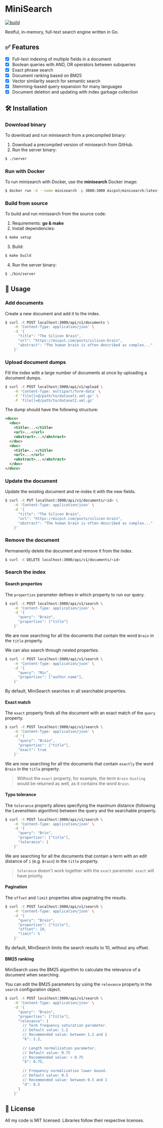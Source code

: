 # MiniSearch

[![build](https://github.com/micpst/minisearch/actions/workflows/build.yml/badge.svg)](https://github.com/micpst/minisearch/actions/workflows/build.yml)

Restful, in-memory, full-text search engine written in Go.

## ✅ Features

- [x] Full-text indexing of multiple fields in a document
- [x] Boolean queries with AND, OR operators between subqueries
- [x] Exact phrase search
- [x] Document ranking based on BM25
- [x] Vector similarity search for semantic search
- [x] Stemming-based query expansion for many languages
- [x] Document deletion and updating with index garbage collection

## 🛠️ Installation

### Download binary
To download and run minisearch from a precompiled binary:
1. Download a precompiled version of minisearch from GitHub.
2. Run the server binary:
```bash
$ ./server
```

### Run with Docker
To run minisearch with Docker, use the **minisearch** Docker image:
```bash
$ docker run -d --name minisearch -p 3000:3000 micpst/minisearch:latest
```

### Build from source
To build and run minisearch from the source code:
1. Requirements: **go & make**
2. Install dependencies:
```bash
$ make setup
```
3. Build:
```bash
$ make build
```
4. Run the server binary:
```bash
$ ./bin/server
```

## 📘 Usage
### Add documents
Create a new document and add it to the index.
```bash
$ curl -X POST localhost:3000/api/v1/documents \
    -H 'Content-Type: application/json' \
    -d '{ 
      "title": "The Silicon Brain", 
      "url": "https://micpst.com/posts/silicon-brain", 
      "abstract": "The human brain is often described as complex..." 
    }'
```

### Upload document dumps
Fill the index with a large number of documents at once by uploading a document dumps.
```bash
$ curl -X POST localhost:3000/api/v1/upload \
    -H 'Content-Type: multipart/form-data' \
    -F 'file[]=@/path/to/dataset1.xml.gz' \
    -F 'file[]=@/path/to/dataset2.xml.gz'
```
The dump should have the following structure:
```xml
<docs>
  <doc>
    <title>...</title>
    <url>...</url>
    <abstract>...</abstract>
  </doc>
  <doc>
    <title>...</title>
    <url>...</url>
    <abstract>...</abstract>
  </doc>
</docs>
```

### Update the document
Update the existing document and re-index it with the new fields.
```bash
$ curl -X PUT localhost:3000/api/v1/documents/<id> \
    -H 'Content-Type: application/json' \
    -d '{ 
      "title": "The Silicon Brain", 
      "url": "https://micpst.com/posts/silicon-brain", 
      "abstract": "The human brain is often described as complex..." 
    }'
```

### Remove the document
Permanently delete the document and remove it from the index.
```bash
$ curl -X DELETE localhost:3000/api/v1/documents/<id>
```

### Search the index

#### Search properties
The `properties` parameter defines in which property to run our query.
```bash
$ curl -X POST localhost:3000/api/v1/search \
    -H 'Content-Type: application/json' \
    -d '{
      "query": "Brain",
      "properties": ["title"]
    }'
```
We are now searching for all the documents that contain the word `Brain` in the `title` property.

We can also search through nested properties:
```bash
$ curl -X POST localhost:3000/api/v1/search \
    -H 'Content-Type: application/json' \
    -d '{
      "query": "Mic",
      "properties": ["author.name"],
    }'
```
By default, MiniSearch searches in all searchable properties.

#### Exact match
The `exact` property finds all the document with an exact match of the `query` property.
```bash
$ curl -X POST localhost:3000/api/v1/search \
    -H 'Content-Type: application/json' \
    -d '{
      "query": "Brain",
      "properties": ["title"],
      "exact": true
    }'
```
We are now searching for all the documents that contain `exactly` the word `Brain` in the `title` property.

> Without the `exact` property, for example, the term `Brain-busting` would be returned as well, as it contains the word `Brain`.

#### Typo tolerance
The `tolerance` property allows specifying the maximum distance (following the Levenshtein algorithm) between the query and the searchable property.
```bash
$ curl -X POST localhost:3000/api/v1/search \
    -H 'Content-Type: application/json' \
    -d '{
      "query": "Brin",
      "properties": ["title"],
      "tolerance": 1
    }'
```
We are searching for all the documents that contain a term with an edit distance of `1` (e.g. `Brain`) in the `title` property.

> `tolerance` doesn't work together with the `exact` parameter. `exact` will have priority.

#### Pagination
The `offset` and `limit` properties allow paginating the results.
```bash
$ curl -X POST localhost:3000/api/v1/search \
    -H 'Content-Type: application/json' \
    -d '{
      "query": "Brain",
      "properties": ["title"],
      "offset": 10,
      "limit": 5
    }'
```
By default, MiniSearch limits the search results to 10, without any offset.

#### BM25 ranking
MiniSearch uses the BM25 algorithm to calculate the relevance of a document when searching.

You can edit the BM25 parameters by using the `relevance` property in the `search` configuration object.
```bash
$ curl -X POST localhost:3000/api/v1/search \
    -H 'Content-Type: application/json' \
    -d '{
      "query": "Brain",
      "properties": ["title"],
      "relevance": {
        // Term frequency saturation parameter.
        // Default value: 1.2
        // Recommended value: between 1.2 and 2
        "k": 1.2,
        
        // Length normalization parameter.
        // Default value: 0.75
        // Recommended value: > 0.75
        "b": 0.75,
        
        // Frequency normalization lower bound.
        // Default value: 0.5
        // Recommended value: between 0.5 and 1
        "d": 0.5
      }
    }'
```

## 📄 License
All my code is MIT licensed. Libraries follow their respective licenses.
